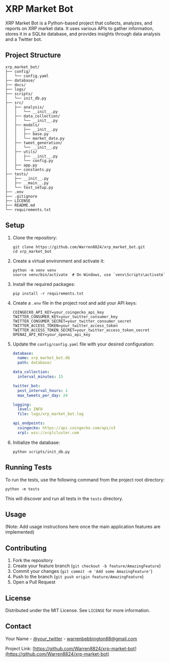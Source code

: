 # XRP Market Bot

XRP Market Bot is a Python-based project that collects, analyzes, and reports on XRP market data. It uses various APIs to gather information, stores it in a SQLite database, and provides insights through data analysis and a Twitter bot.

## Project Structure

```
xrp_market_bot/
├── config/
│   └── config.yaml
├── database/
├── docs/
├── logs/
├── scripts/
│   └── init_db.py
├── src/
│   ├── analysis/
│   │   └── __init__.py
│   ├── data_collection/
│   │   └── __init__.py
│   ├── models/
│   │   ├── __init__.py
│   │   ├── base.py
│   │   └── market_data.py
│   ├── tweet_generation/
│   │   └── __init__.py
│   ├── utils/
│   │   ├── __init__.py
│   │   └── config.py
│   ├── app.py
│   └── constants.py
├── tests/
│   ├── __init__.py
│   ├── __main__.py
│   └── test_setup.py
├── .env
├── .gitignore
├── LICENSE
├── README.md
└── requirements.txt
```

## Setup

1. Clone the repository:
   ```
   git clone https://github.com/Warren8824/xrp_market_bot.git
   cd xrp_market_bot
   ```

2. Create a virtual environment and activate it:
   ```
   python -m venv venv
   source venv/bin/activate  # On Windows, use `venv\Scripts\activate`
   ```

3. Install the required packages:
   ```
   pip install -r requirements.txt
   ```

4. Create a `.env` file in the project root and add your API keys:
   ```
   COINGECKO_API_KEY=your_coingecko_api_key
   TWITTER_CONSUMER_KEY=your_twitter_consumer_key
   TWITTER_CONSUMER_SECRET=your_twitter_consumer_secret
   TWITTER_ACCESS_TOKEN=your_twitter_access_token
   TWITTER_ACCESS_TOKEN_SECRET=your_twitter_access_token_secret
   OPENAI_API_KEY=your_openai_api_key
   ```

5. Update the `config/config.yaml` file with your desired configuration:
   ```yaml
   database:
     name: xrp_market_bot.db
     path: database/
   
   data_collection:
     interval_minutes: 15
   
   twitter_bot:
     post_interval_hours: 1
     max_tweets_per_day: 24
   
   logging:
     level: INFO
     file: logs/xrp_market_bot.log
   
   api_endpoints:
     coingecko: https://api.coingecko.com/api/v3
     xrpl: wss://xrplcluster.com
   ```

6. Initialize the database:
   ```
   python scripts/init_db.py
   ```

## Running Tests

To run the tests, use the following command from the project root directory:

```
python -m tests
```

This will discover and run all tests in the `tests` directory.

## Usage

(Note: Add usage instructions here once the main application features are implemented)

## Contributing

1. Fork the repository
2. Create your feature branch (`git checkout -b feature/AmazingFeature`)
3. Commit your changes (`git commit -m 'Add some AmazingFeature'`)
4. Push to the branch (`git push origin feature/AmazingFeature`)
5. Open a Pull Request

## License

Distributed under the MIT License. See `LICENSE` for more information.

## Contact

Your Name - [@your_twitter](https://twitter.com/your_twitter) - warrenbebbington88@gmail.com

Project Link: [https://github.com/Warren8824/xrp-market-bot](https://github.com/Warren8824/xrp-market-bot)
